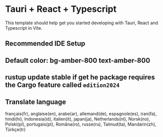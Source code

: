 # Tauri + React + Typescript

This template should help get you started developing with Tauri, React and Typescript in Vite.

## Recommended IDE Setup

## Default color: bg-amber-800 text-amber-800

## rustup update stable if get he package requires the Cargo feature called `edition2024`

## Translate language
français(fr), anglaise(en), arabe(ar), allemand(de), espagnole(es), iran(fa), hindi(hi), Indonesia(id), italien(it), japan(ja), Netherlands(nl), Norsk(no), Polski(pl), portugais(pt), Româna(ro), russe(ru), Talmud(ta), Mandarin(zh), Türkçe(tr) 